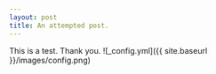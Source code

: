 ```yaml
---
layout: post
title: An attempted post.
---
```


This is a test. Thank you.
![_config.yml]({{ site.baseurl }}/images/config.png)

